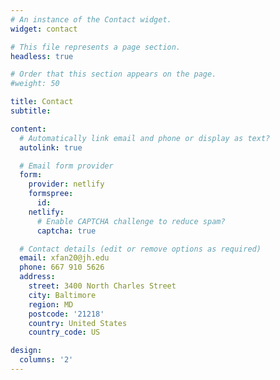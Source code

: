 ```yaml
---
# An instance of the Contact widget.
widget: contact

# This file represents a page section.
headless: true

# Order that this section appears on the page.
#weight: 50

title: Contact
subtitle:

content:
  # Automatically link email and phone or display as text?
  autolink: true

  # Email form provider
  form:
    provider: netlify
    formspree:
      id:
    netlify:
      # Enable CAPTCHA challenge to reduce spam?
      captcha: true

  # Contact details (edit or remove options as required)
  email: xfan20@jh.edu
  phone: 667 910 5626
  address:
    street: 3400 North Charles Street
    city: Baltimore
    region: MD
    postcode: '21218'
    country: United States
    country_code: US

design:
  columns: '2'
---
```

